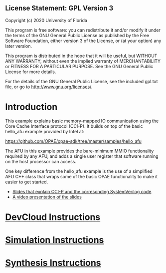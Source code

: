 License Statement:  GPL Version 3
---------------------------------
Copyright (c) 2020 University of Florida

This program is free software: you can redistribute it and/or modify
it under the terms of the GNU General Public License as published by
the Free Software Foundation, either version 3 of the License, or
(at your option) any later version.

This program is distributed in the hope that it will be useful,
but WITHOUT ANY WARRANTY; without even the implied warranty of
MERCHANTABILITY or FITNESS FOR A PARTICULAR PURPOSE.  See the
GNU General Public License for more details.

For the details of the GNU General Public License, see the included
gpl.txt file, or go to http://www.gnu.org/licenses/.

# Introduction

This example explains basic memory-mapped IO communication using the 
Core Cache Interface protocol (CCI-P). It builds on top of the basic hello_afu 
example provided by Intel at:

https://github.com/OPAE/opae-sdk/tree/master/samples/hello_afu

The AFU in this example provides the bare-minimum MMIO functionality required
by any AFU, and adds a single user register that software running on the
host processor can access.

One key difference from the hello_afu example is the use of a simplified
AFU C++ class that wraps some of the basic OPAE functionality to make it
easier to get started. 

* [Slides that explain CCI-P and the corresonding SystemVerilog code](./intel_pac_rtl_ccip.pptx).
* [A video presentation of the slides](https://youtu.be/e03xuTsQ4fQ)

# [DevCloud Instructions](https://github.com/ARC-Lab-UF/intel-training-modules#devcloud-instructions)
# [Simulation Instructions](https://github.com/ARC-Lab-UF/intel-training-modules/blob/master/RTL/#simulation-instructions)
# [Synthesis Instructions](https://github.com/ARC-Lab-UF/intel-training-modules/tree/master/RTL#synthesis-instructions)


